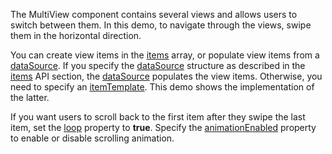 The MultiView component contains several views and allows users to switch between them. In this demo, to navigate through the views, swipe them in the horizontal direction.

You can create view items in the [items](/Documentation/ApiReference/UI_Components/dxMultiView/Configuration/items/) array, or populate view items from a [dataSource](/Documentation/ApiReference/UI_Components/dxMultiView/Configuration/#dataSource). If you specify the [dataSource](/Documentation/ApiReference/UI_Components/dxMultiView/Configuration/#dataSource) structure as described in the [items](/Documentation/ApiReference/UI_Components/dxMultiView/Configuration/items/) API section, the [dataSource](/Documentation/ApiReference/UI_Components/dxMultiView/Configuration/#dataSource) populates the view items. Otherwise, you need to specify an [itemTemplate](/Documentation/ApiReference/UI_Components/dxMultiView/Configuration/#itemTemplate). This demo shows the implementation of the latter.

If you want users to scroll back to the first item after they swipe the last item, set the [loop](/Documentation/ApiReference/UI_Components/dxMultiView/Configuration/#loop) property to **true**. Specify the [animationEnabled](/Documentation/ApiReference/UI_Components/dxMultiView/Configuration/#animationEnabled) property to enable or disable scrolling animation.


